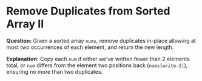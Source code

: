 # Remove Duplicates from Sorted Array II

**Question:**
Given a sorted array `nums`, remove duplicates in-place allowing at most two occurrences of each element, and return the new length.

**Explanation:**
Copy each `num` if either we've written fewer than 2 elements total, or `num` differs from the element two positions back (`nums[write-2]`), ensuring no more than two duplicates.
